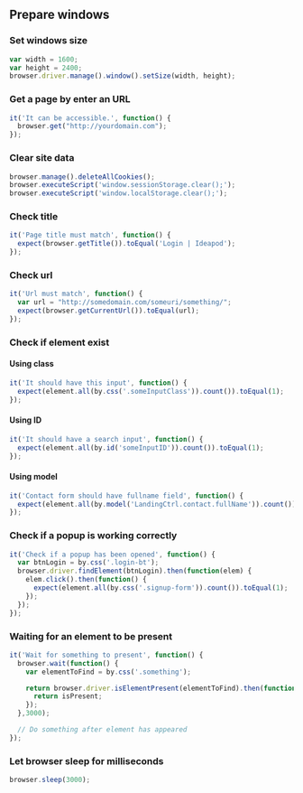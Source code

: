 ## Prepare windows
### Set windows size
```javascript
var width = 1600;
var height = 2400;
browser.driver.manage().window().setSize(width, height);
```
### Get a page by enter an URL
```javascript
it('It can be accessible.', function() {
  browser.get("http://yourdomain.com");
});
```
### Clear site data
```javascript
browser.manage().deleteAllCookies();
browser.executeScript('window.sessionStorage.clear();');
browser.executeScript('window.localStorage.clear();');
```
### Check title
```javascript
it('Page title must match', function() {
  expect(browser.getTitle()).toEqual('Login | Ideapod');
});
```

### Check url
```javascript
it('Url must match', function() {
  var url = "http://somedomain.com/someuri/something/";
  expect(browser.getCurrentUrl()).toEqual(url);
});
```
### Check if element exist
#### Using class
```javascript
it('It should have this input', function() {
  expect(element.all(by.css('.someInputClass')).count()).toEqual(1);
});
```
#### Using ID
```javascript
it('It should have a search input', function() {
  expect(element.all(by.id('someInputID')).count()).toEqual(1);
});
```
#### Using model
```javascript
it('Contact form should have fullname field', function() {
  expect(element.all(by.model('LandingCtrl.contact.fullName')).count()).toEqual(1);
});
```
### Check if a popup is working correctly
```javascript
it('Check if a popup has been opened', function() {
  var btnLogin = by.css('.login-bt');
  browser.driver.findElement(btnLogin).then(function(elem) {
    elem.click().then(function() {
      expect(element.all(by.css('.signup-form')).count()).toEqual(1);
    });
  });
});
```

### Waiting for an element to be present
```javascript
it('Wait for something to present', function() {
  browser.wait(function() {
    var elementToFind = by.css('.something');

    return browser.driver.isElementPresent(elementToFind).then(function(isPresent) {
      return isPresent;
    });
  },3000);

  // Do something after element has appeared
});
```
### Let browser sleep for milliseconds
```javascript
browser.sleep(3000);
```
